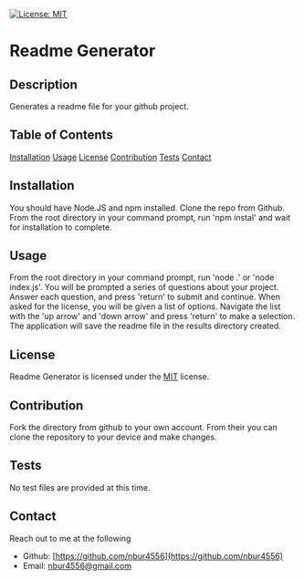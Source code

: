 
[![License: MIT](https://img.shields.io/badge/License-MIT-yellow.svg)](https://opensource.org/licenses/MIT)

# Readme Generator

## Description

Generates a readme file for your github project.

## Table of Contents

[Installation](#Installation)
[Usage](#Usage)
[License](#License)
[Contribution](#Contribution)
[Tests](#Tests)
[Contact](#Contact)

## Installation

You should have Node.JS and npm installed. Clone the repo from Github. From the root directory in your command prompt, run 'npm instal' and wait for installation to complete.

## Usage

From the root directory in your command prompt, run 'node .' or 'node index.js'. You will be prompted a series of questions about your project. Answer each question, and press 'return' to submit and continue. When asked for the license, you will be given a list of options. Navigate the list with the 'up arrow' and 'down arrow' and press 'return' to make a selection. The application will save the readme file in the results directory created.

## License

Readme Generator is licensed under the [MIT](https://opensource.org/licenses/MIT) license.

## Contribution

Fork the directory from github to your own account. From their you can clone the repository to your device and make changes.

## Tests

No test files are provided at this time. 

## Contact

Reach out to me at the following

* Github: [https://github.com/nbur4556](https://github.com/nbur4556)
* Email: nbur4556@gmail.com
    